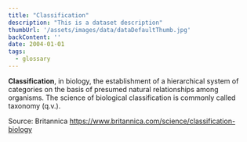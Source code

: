 ```yaml
---
title: "Classification"
description: "This is a dataset description"
thumbUrl: '/assets/images/data/dataDefaultThumb.jpg'
backContent: ''
date: 2004-01-01
tags:
  - glossary
---
```


<b>Classification</b>, in biology, the establishment of a hierarchical system of categories on the basis of presumed natural relationships among organisms. The science of biological classification is commonly called taxonomy (q.v.).

Source: Britannica <a href='https://www.britannica.com/science/classification-biology'>https://www.britannica.com/science/classification-biology</a>